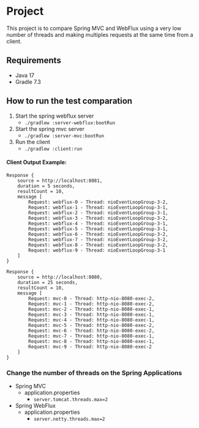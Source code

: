 # Project
This project is to compare Spring MVC and WebFlux using a very low number of threads and making multiples requests at the same time from a client.

## Requirements
- Java 17
- Gradle 7.3

## How to run the test comparation
1. Start the spring webflux server
   - ```./gradlew :server-webflux:bootRun```
2. Start the spring mvc server
    - ```./gradlew :server-mvc:bootRun```
3. Run the client
   - ```./gradlew :client:run```

#### Client Output Example:
```
Response {
    source = http://localhost:8081,
    duration = 5 seconds,
    resultCount = 10,
    message [
        Request: webflux-0 - Thread: nioEventLoopGroup-3-2,
        Request: webflux-1 - Thread: nioEventLoopGroup-3-1,
        Request: webflux-2 - Thread: nioEventLoopGroup-3-1,
        Request: webflux-3 - Thread: nioEventLoopGroup-3-2,
        Request: webflux-4 - Thread: nioEventLoopGroup-3-1,
        Request: webflux-5 - Thread: nioEventLoopGroup-3-1,
        Request: webflux-6 - Thread: nioEventLoopGroup-3-2,
        Request: webflux-7 - Thread: nioEventLoopGroup-3-2,
        Request: webflux-8 - Thread: nioEventLoopGroup-3-2,
        Request: webflux-9 - Thread: nioEventLoopGroup-3-1
    ]
}

Response {
    source = http://localhost:8080,
    duration = 25 seconds,
    resultCount = 10,
    message [
        Request: mvc-0 - Thread: http-nio-8080-exec-2,
        Request: mvc-1 - Thread: http-nio-8080-exec-2,
        Request: mvc-2 - Thread: http-nio-8080-exec-1,
        Request: mvc-3 - Thread: http-nio-8080-exec-1,
        Request: mvc-4 - Thread: http-nio-8080-exec-1,
        Request: mvc-5 - Thread: http-nio-8080-exec-2,
        Request: mvc-6 - Thread: http-nio-8080-exec-2,
        Request: mvc-7 - Thread: http-nio-8080-exec-1,
        Request: mvc-8 - Thread: http-nio-8080-exec-1,
        Request: mvc-9 - Thread: http-nio-8080-exec-2
    ]
}
```

### Change the number of threads on the Spring Applications
- Spring MVC
  - application.properties
    - ```server.tomcat.threads.max=2```
- Spring WebFlux
  - application.properties
    - ```server.netty.threads.max=2```